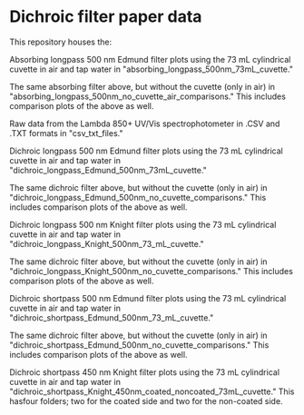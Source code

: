 # Dichroic filter paper data 

This repository houses the:

Absorbing longpass 500 nm Edmund filter plots using the 73 mL cylindrical cuvette in air and tap water in "absorbing_longpass_500nm_73mL_cuvette."

The same absorbing filter above, but without the cuvette (only in air) in "absorbing_longpass_500nm_no_cuvette_air_comparisons." This includes comparison plots of the above as well. 

Raw data from the Lambda 850+ UV/Vis spectrophotometer in .CSV and .TXT formats in "csv_txt_files."

Dichroic longpass 500 nm Edmund filter plots using the 73 mL cylindrical cuvette in air and tap water in "dichroic_longpass_Edmund_500nm_73mL_cuvette."

The same dichroic filter above, but without the cuvette (only in air) in "dichroic_longpass_Edmund_500nm_no_cuvette_comparisons." This includes comparison plots of the above as well. 

Dichroic longpass 500 nm Knight filter plots using the 73 mL cylindrical cuvette in air and tap water in "dichroic_longpass_Knight_500nm_73_mL_cuvette."

The same dichroic filter above, but without the cuvette (only in air) in "dichroic_longpass_Knight_500nm_no_cuvette_comparisons." This includes comparison plots of the above as well.

Dichroic shortpass 500 nm Edmund filter plots using the 73 mL cylindrical cuvette in air and tap water in "dichroic_shortpass_Edmund_500nm_73_mL_cuvette." 

The same dichroic filter above, but without the cuvette (only in air) in "dichroic_shortpass_Edmund_500nm_no_cuvette_comparisons." This includes comparison plots of the above as well.

Dichroic shortpass 450 nm Knight filter plots using the 73 mL cylindrical cuvette in air and tap water in "dichroic_shortpass_Knight_450nm_coated_noncoated_73mL_cuvette." This hasfour folders; two for the coated side and two for the non-coated side.
